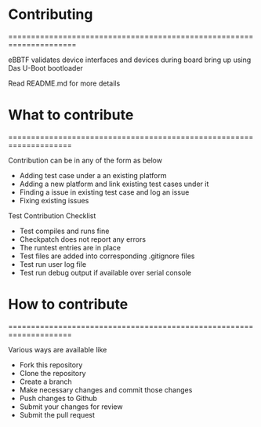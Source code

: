 # Contributing #

=====================================================================

eBBTF validates device interfaces and devices during board bring up
using Das U-Boot bootloader

Read README.md for more details

# What to contribute #

====================================================================

Contribution can be in any of the form as below

* Adding test case under a an existing platform
* Adding a new platform and link existing test cases under it
* Finding a issue in existing test case and log an issue
* Fixing existing issues

Test Contribution Checklist
* Test compiles and runs fine
* Checkpatch does not report any errors
* The runtest entries are in place
* Test files are added into corresponding .gitignore files
* Test run user log file
* Test run debug output if available over serial console

# How to contribute #

====================================================================

Various ways are available like

* Fork this repository
* Clone the repository
* Create a branch
* Make necessary changes and commit those changes
* Push changes to Github
* Submit your changes for review
* Submit the pull request



